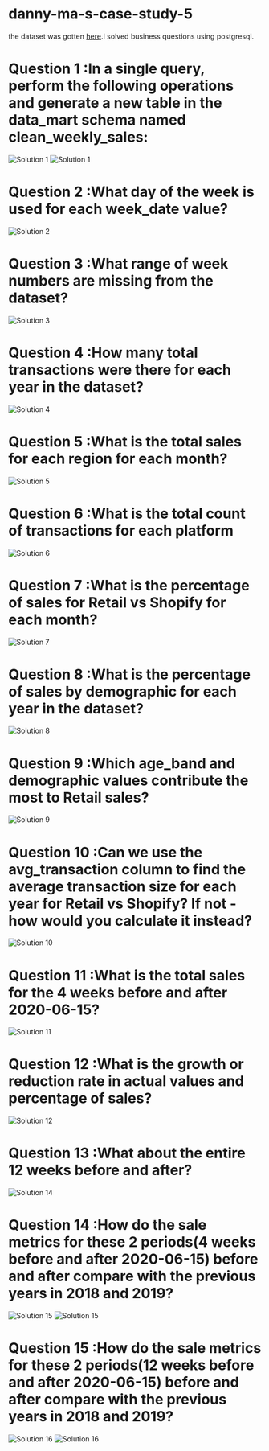 # danny-ma-s-case-study-5
the dataset was gotten [here](https://8weeksqlchallenge.com/case-study-5/).I solved business questions using postgresql.

# Question 1 :In a single query, perform the following operations and generate a new table in the data_mart schema named clean_weekly_sales:
![Solution 1](https://github.com/Popsonn/danny-ma-s-case-study-5/blob/main/danny%20sql(7)%20soln%201b.png)
![Solution 1](https://github.com/Popsonn/danny-ma-s-case-study-5/blob/main/danny%20sql(6)%20soln%201b.png)
# Question 2 :What day of the week is used for each week_date value?
![Solution 2](https://github.com/Popsonn/danny-ma-s-case-study-5/blob/main/danny%206th%20soln%2014%20(2).png)
# Question 3 :What range of week numbers are missing from the dataset?
![Solution 3](https://github.com/Popsonn/danny-ma-s-case-study-5/blob/main/danny%206th%20soln%2013%20(2).png)
# Question 4 :How many total transactions were there for each year in the dataset?
![Solution 4](https://github.com/Popsonn/danny-ma-s-case-study-5/blob/main/danny%20sql(6)%20soln%204.png)
# Question 5 :What is the total sales for each region for each month?
![Solution 5](https://github.com/Popsonn/danny-ma-s-case-study-5/blob/main/danny%20sql(6)%20soln%205.png)
# Question 6 :What is the total count of transactions for each platform
![Solution 6](https://github.com/Popsonn/danny-ma-s-case-study-5/blob/main/danny%20sql(6)%20soln%206.png)
# Question 7 :What is the percentage of sales for Retail vs Shopify for each month?
![Solution 7](https://github.com/Popsonn/danny-ma-s-case-study-5/blob/main/danny%20sql(6)%20soln%207.png)
# Question 8 :What is the percentage of sales by demographic for each year in the dataset?
![Solution 8](https://github.com/Popsonn/danny-ma-s-case-study-5/blob/main/danny%20sql(6)%20soln%208.png)
# Question 9 :Which age_band and demographic values contribute the most to Retail sales?
![Solution 9](https://github.com/Popsonn/danny-ma-s-case-study-5/blob/main/danny%20sql(6)%20soln%209.png)
# Question 10 :Can we use the avg_transaction column to find the average transaction size for each year for Retail vs Shopify? If not - how would you calculate it instead?
![Solution 10](https://github.com/Popsonn/danny-ma-s-case-study-5/blob/main/danny%20sql(6)%20soln%2010.png)
# Question 11 :What is the total sales for the 4 weeks before and after 2020-06-15? 
![Solution 11](https://github.com/Popsonn/danny-ma-s-case-study-5/blob/main/danny%20sql(6)%20soln%2011.png)
# Question 12 :What is the growth or reduction rate in actual values and percentage of sales?
![Solution 12](https://github.com/Popsonn/danny-ma-s-case-study-5/blob/main/danny%20sql(6)%20soln%2012.png)
# Question 13 :What about the entire 12 weeks before and after?
![Solution 14](https://github.com/Popsonn/danny-ma-s-case-study-5/blob/main/danny%20sql(6)%20soln%2014.png)
# Question 14 :How do the sale metrics for these 2 periods(4 weeks before and after 2020-06-15) before and after compare with the previous years in 2018 and 2019?
![Solution 15](https://github.com/Popsonn/danny-ma-s-case-study-5/blob/main/danny%20sql(6)%20soln%2015.png)
![Solution 15](https://github.com/Popsonn/danny-ma-s-case-study-5/blob/main/danny%20sql(6)%20soln%2015b.png)
# Question 15 :How do the sale metrics for these 2 periods(12 weeks before and after 2020-06-15) before and after compare with the previous years in 2018 and 2019?
![Solution 16](https://github.com/Popsonn/danny-ma-s-case-study-5/blob/main/danny%20sql(6)%20soln%2016.png)
![Solution 16](https://github.com/Popsonn/danny-ma-s-case-study-5/blob/main/danny%20sql(6)%20soln%2016b.png)
